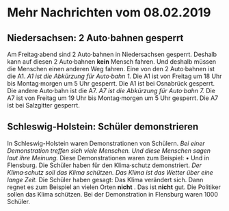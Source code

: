 # Mehr Nachrichten vom 08.02.2019


## Niedersachsen: 2 Auto·bahnen gesperrt
Am Freitag·abend sind 2 Auto·bahnen in Niedersachsen gesperrt. Deshalb kann auf diesen 2 Auto·bahnen **kein** Mensch fahren. Und deshalb müssen die Menschen einen anderen Weg fahren. Eine von den 2 Auto·bahnen ist die A1. 
*A1 ist die Abkürzung für Auto·bahn 1.* Die A1 ist von Freitag um 18 Uhr bis Montag·morgen um 5 Uhr gesperrt. Die A1 ist bei Osnabrück gesperrt. Die andere Auto·bahn ist die A7. 
*A7 ist die Abkürzung für Auto·bahn 7.* Die A7 ist von Freitag um 19 Uhr bis Montag·morgen um 5 Uhr gesperrt. Die A7 ist bei Salzgitter gesperrt. 

## Schleswig-Holstein:  Schüler demonstrieren
In Schleswig-Holstein waren Demonstrationen von Schülern. 
*Bei einer Demonstration treffen sich viele Menschen.* 
*Und diese Menschen sagen laut ihre Meinung.* Diese Demonstrationen waren zum Beispiel: • Und in Flensburg. Die Schüler haben für den Klima·schutz demonstriert. 
*Der Klima·schutz soll das Klima schützen.* 
*Das Klima ist das Wetter über eine lange Zeit.* Die Schüler haben gesagt: Das Klima verändert sich. Dann regnet es zum Beispiel an vielen Orten **nicht** . Das ist **nicht** gut. Die Politiker sollen das Klima schützen. Bei der Demonstration in Flensburg waren 1000 Schüler. 
